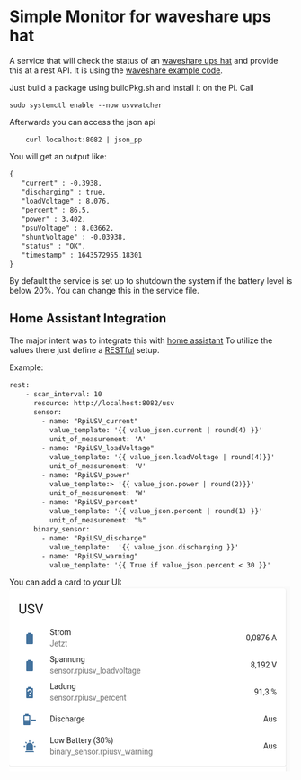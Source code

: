 Simple Monitor for waveshare ups hat
====================================

A service that will check the status of an [waveshare ups hat](https://www.waveshare.com/wiki/UPS_HAT) and provide this at a rest API.
It is using the [waveshare example code](https://www.waveshare.com/w/upload/d/d9/UPS_HAT.7z).

Just build a package using buildPkg.sh and install it on the Pi.
Call
```
sudo systemctl enable --now usvwatcher
```
Afterwards you can access the json api
```
    curl localhost:8082 | json_pp
```
You will get an output like:
```
{
   "current" : -0.3938,
   "discharging" : true,
   "loadVoltage" : 8.076,
   "percent" : 86.5,
   "power" : 3.402,
   "psuVoltage" : 8.03662,
   "shuntVoltage" : -0.03938,
   "status" : "OK",
   "timestamp" : 1643572955.18301
}

```
By default the service is set up to shutdown the system if the battery level is below 20%. You can change this in the service file.

Home Assistant Integration
--------------------------
The major intent was to integrate this with [home assistant](https://www.home-assistant.io/)
To utilize the values there just define a [RESTful](https://www.home-assistant.io/integrations/rest/) setup.

Example:
```
rest:
    - scan_interval: 10
      resource: http://localhost:8082/usv
      sensor:
        - name: "RpiUSV_current"
          value_template: '{{ value_json.current | round(4) }}' 
          unit_of_measurement: 'A'
        - name: "RpiUSV_loadVoltage"
          value_template: '{{ value_json.loadVoltage | round(4)}}'
          unit_of_measurement: 'V'
        - name: "RpiUSV_power"
          value_template:> '{{ value_json.power | round(2)}}'    
          unit_of_measurement: 'W'
        - name: "RpiUSV_percent"
          value_template: '{{ value_json.percent | round(1) }}'
          unit_of_measurement: "%"
      binary_sensor:    
        - name: "RpiUSV_discharge"
          value_template:  '{{ value_json.discharging }}'
        - name: "RpiUSV_warning"
          value_template: '{{ True if value_json.percent < 30 }}'
```
You can add a card to your UI:
![example](doc/example-ha.png)
